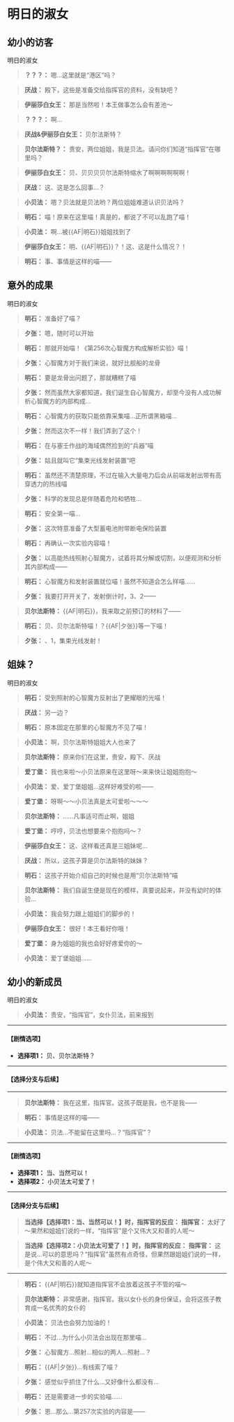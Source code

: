 # 明日的淑女

## 幼小的访客

明日的淑女

> **？？？：**
> 嗯…这里就是“港区”吗？

> **厌战：**
> 殿下，这些是准备交给指挥官的资料，没有缺吧？

> **伊丽莎白女王：**
> 那是当然啦！本王做事怎么会有差池～

> **？？？：**
> 啊…

> **厌战&伊丽莎白女王：**
> 贝尔法斯特？

> **贝尔法斯特？：**
> 贵安，两位姐姐，我是贝法。请问你们知道“指挥官”在哪里吗？

> **伊丽莎白女王：**
> 贝、贝贝贝贝尔法斯特缩水了啊啊啊啊啊啊！

> **厌战：**
> 这、这是怎么回事…？

> **小贝法：**
> 嗯？贝法就是贝法哟？两位姐姐难道认识贝法吗？

> **明石：**
> 喵！原来在这里喵！真是的，都说了不可以乱跑了喵！

> **小贝法：**
> 啊…被{{AF|明石}}姐姐找到了

> **伊丽莎白女王：**
> 明、{{AF|明石}}？！这、这是什么情况？！

> **明石：**
> 事、事情是这样的喵——

## 意外的成果

明日的淑女

> **明石：**
> 准备好了喵？

> **夕张：**
> 嗯，随时可以开始

> **明石：**
> 那就开始喵！《第256次心智魔方构成解析实验》喵！

> **夕张：**
> 心智魔方对于我们来说，就好比舰船的龙骨

> **明石：**
> 要是龙骨出问题了，那就糟糕了喵

> **夕张：**
> 然而虽然大家都知道，我们诞生自心智魔方，却至今没有人成功解析心智魔方的内部构成…

> **明石：**
> 心智魔方的获取只能依靠采集喵…正所谓黑箱喵…

> **夕张：**
> 然而这次不一样！我们弄到了这个！

> **明石：**
> 在与塞壬作战的海域偶然捡到的“兵器”喵

> **夕张：**
> 姑且就叫它“集束光线发射装置”吧

> **明石：**
> 虽然还不清楚原理，不过在输入大量电力后会从前端发射出带有高穿透力的热线喵

> **夕张：**
> 科学的发现总是伴随着危险和牺牲…

> **明石：**
> 安全第一喵…

> **夕张：**
> 这次特意准备了大型蓄电池附带断电保险装置

> **明石：**
> 再确认一次实验内容喵！

> **夕张：**
> 以高能热线照射心智魔方，试着将其分解或切割，以便观测和分析其内部构成——

> **明石：**
> 心智魔方和发射装置就位喵！虽然不知道会怎么样喵……

> **夕张：**
> 我要打开开关了，发射倒计时，3、2——

> **贝尔法斯特：**
> {{AF|明石}}，我来取之前预订的材料了——

> **明石：**
> 贝、贝尔法斯特喵！？{{AF|夕张}}等一下喵！

> **夕张：**
> 、1，集束光线发射！

## 姐妹？

明日的淑女

> **明石：**
> 受到照射的心智魔方反射出了更耀眼的光喵！

> **厌战：**
> 另一边？

> **明石：**
> 原本固定在那里的心智魔方不见了喵！

> **小贝法：**
> 啊，贝尔法斯特姐姐大人也来了

> **贝尔法斯特：**
> 原来你们在这里，贵安，殿下、厌战

> **爱丁堡：**
> 我也来啦～小贝法原来在这里呀～来来快让姐姐抱抱～

> **小贝法：**
> 爱、爱丁堡姐姐…这样好难受的啦——

> **爱丁堡：**
> 呀啊～～小贝法真是太可爱啦～～～

> **贝尔法斯特：**
> ……凡事适可而止啊，姐姐

> **爱丁堡：**
> 哼哼，贝法也想要来个抱抱吗～？

> **伊丽莎白女王：**
> 这、这样看还真是三姐妹呢…

> **厌战：**
> 所以，这孩子算是贝尔法斯特的妹妹？

> **明石：**
> 这孩子开始介绍自己的时候也是用“贝尔法斯特”喵

> **贝尔法斯特：**
> 我们自诞生便是现在的模样，真要说起来，并没有幼时的体验…

> **小贝法：**
> 我会努力跟上姐姐们的脚步的！

> **伊丽莎白女王：**
> 很好！本王看好你哦！

> **爱丁堡：**
> 身为姐姐的我也会好好疼爱你的～

> **小贝法：**
> 爱丁堡姐姐……

## 幼小的新成员

明日的淑女

> **小贝法：**
> 贵安，“指挥官”，女仆贝法，前来报到

---
#### **【剧情选项】**
*   **选择项1：** 贝、贝尔法斯特？

---
#### **【选择分支与后续】**
---

> **贝尔法斯特：**
> 我在这里，指挥官。这孩子既是我，也不是我——

> **明石：**
> 事情是这样的喵——

> **小贝法：**
> 贝法…不能留在这里吗…？“指挥官”？

---
#### **【剧情选项】**
*   **选择项1：** 当、当然可以！
*   **选择项2：** 小贝法太可爱了！

---
#### **【选择分支与后续】**
> **当选择【选择项1：当、当然可以！】时，指挥官的反应：**
> **指挥官：** 太好了～果然和姐姐们说的一样，“指挥官”是个又伟大又和善的人呢～

> **当选择【选择项2：小贝法太可爱了！】时，指挥官的反应：**
> **指挥官：** 这是说…可以的意思吗？“指挥官”虽然有点奇怪，但果然跟姐姐们说的一样，是个伟大又和善的人呢～

---

> **明石：**
> {{AF|明石}}就知道指挥官不会放着这孩子不管的喵～

> **贝尔法斯特：**
> 非常感谢，指挥官。我以女仆长的身份保证，会将这孩子教育成一名优秀的女仆的

> **小贝法：**
> 贝法也会努力加油的！

> **明石：**
> 不过…为什么小贝法会出现在那里喵…

> **夕张：**
> 心智魔方…照射…相似的两人…照射…？

> **明石：**
> {{AF|夕张}}…有线索了喵？

> **夕张：**
> 感觉似乎抓住了什么…又好像什么都没有…

> **明石：**
> 还是需要进一步的实验喵……

> **夕张：**
> 恩…那么…第257次实验的内容是——


